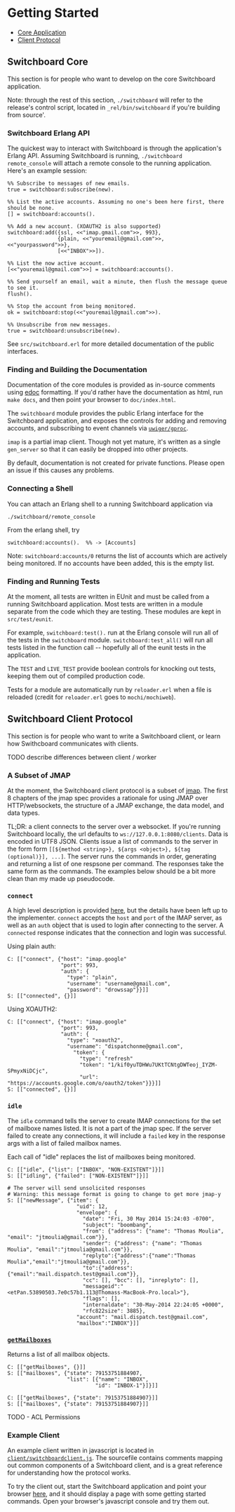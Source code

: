 # Getting Started

- [Core Application](#markdown-header-switchboard-core)
- [Client Protocol](#markdown-header-switchboard-client-protocol)

## Switchboard Core

This section is for people who want to develop on the core Switchboard
application.

Note: through the rest of this section, `./switchboard` will refer
to the release's control script, located in `_rel/bin/switchboard`
if you're building from source'.

### Switchboard Erlang API

The quickest way to interact with Switchboard is through the application's
Erlang API. Assuming Switchboard is running, `./switchboard remote_console`
will attach a remote console to the running application. Here's
an example session:


    %% Subscribe to messages of new emails.
	true = switchboard:subscribe(new).

    %% List the active accounts. Assuming no one's been here first, there should be none.
    [] = switchboard:accounts().

	%% Add a new account. (XOAUTH2 is also supported)
	switchboard:add({ssl, <<"imap.gmail.com">>, 993},
	                {plain, <<"youremail@gmail.com">>, <<"yourpassword">>},
					[<<"INBOX">>]).

    %% List the now active account.
    [<<"youremail@gmail.com">>] = switchboard:accounts().

    %% Send yourself an email, wait a minute, then flush the message queue to see it.
	flush().

    %% Stop the account from being monitored.
	ok = switchboard:stop(<<"youremail@gmail.com">>).

    %% Unsubscribe from new messages.
	true = switchboard:unsubscribe(new).


See `src/switchboard.erl` for more detailed documentation of the
public interfaces.

### Finding and Building the Documentation

Documentation of the core modules is provided as in-source comments
using [edoc](http://www.erlang.org/doc/apps/edoc/chapter.html)
formatting. If you'd rather have the documentation as html, run `make
docs`, and then point your browser to `doc/index.html`.

The `switchboard` module provides the public Erlang interface for the
Switchboard application, and exposes the controls for adding and
removing accounts, and subscribing to event channels via
[`uwiger/gproc`](https://github.com/uwiger/gproc).

`imap` is a partial imap client. Though not yet mature,
it's written as a single `gen_server` so that it can
easily be dropped into other projects.

By default, documentation is not created for private functions.
Please open an issue if this causes any problems.

### Connecting a Shell

You can attach an Erlang shell to a running Switchboard application via

    ./switchboard/remote_console

From the erlang shell, try

    switchboard:accounts().  %% -> [Accounts]

Note: `switchboard:accounts/0` returns the list of accounts which
are actively being monitored. If no accounts have been added, this
is the empty list.

### Finding and Running Tests

At the moment, all tests are written in EUnit and must be called
from a running Switchboard application. Most tests are written in
a module separate from the code which they are testing. These
modules are kept in `src/test/eunit`.

For example, `switchboard:test().` run at the Erlang console
will run all of the tests in the `switchboard` module.
`switchboard:test_all()` will run all tests listed in the function call --
hopefully all of the eunit tests in the application.

The `TEST` and `LIVE_TEST` provide boolean controls for knocking
out tests, keeping them out of compiled production code.

Tests for a module are automatically run by `reloader.erl` when a file
is reloaded (credit for `reloader.erl` goes to `mochi/mochiweb`).

## Switchboard Client Protocol

This section is for people who want to write a Switchboard client, or
learn how Swithcboard communicates with clients.

TODO describe differences between client / worker

### A Subset of JMAP

At the moment, the Switchboard client protocol is a subset of
[jmap](http://jmap.io). The first 8 chapters of the jmap spec provides
a rationale for using JMAP over HTTP/websockets, the structure
of a JMAP exchange, the data model, and data types.

TL;DR: a client connects to the server over a websocket.  If you're
running Switchboard locally, the url defaults to
`ws://127.0.0.1:8080/clients`. Data is encoded in UTF8 JSON. Clients
issue a list of commands to the server in the form form
`[[${method <string>}, ${args <object>}, ${tag (optional)}], ...]`.
The server runs the commands in order, generating and returning a list
of one respsone per command. The responses take the same form as the
commands. The examples below should be a bit more clean than my made
up pseudocode.


### `connect`

A high level description is provided
[here](http://jmap.io/#transport-and-authentication), but
the details have been left up to the implementer. `connect`
accepts the `host` and `port` of the IMAP server, as well
as an `auth` object that is used to login after connecting
to the server. A `connected` response indicates that
the connection and login was successful.

Using plain auth:

    C: [["connect", {"host": "imap.google"
                     "port": 993,
					 "auth": {
					   "type": "plain",
					   "username": "username@gmail.com",
					   "password": "drowssap"}}]]
    S: [["connected", {}]]

Using XOAUTH2:

    C: [["connect", {"host": "imap.google"
                     "port": 993,
					 "auth": {
					   "type": "xoauth2",
					   "username": "dispatchonme@gmail.com",
					     "token": {
						   "type": "refresh"
					       "token": "1/kif0yuTDHWu7UKtTCNtgDWTeoj_IYZM-SPmyxNiDCjc",
					       "url": "https://accounts.google.com/o/oauth2/token"}}}]]
    S: [["connected", {}]]

### `idle`

The `idle` command tells the server to create IMAP connections for the
set of mailboxe names listed. It is not a part of the jmap spec.
If the server failed to create any connections, it will include a
`failed` key in the response args with a list of failed mailbox names.

Each call of "idle" replaces the list of mailboxes being monitored.


    C: [["idle", {"list": ["INBOX", "NON-EXISTENT"]}]]
	S: [["idling", {"failed": ["NON-EXISTENT"]}]]

    # The server will send unsolicited responses
	# Warning: this message format is going to change to get more jmap-y
    S: [["newMessage", {"item": {
	                      "uid": 12,
	                      "envelope": {
						    "date": "Fri, 30 May 2014 15:24:03 -0700",
							"subject": "boombang",
							"from": {"address": {"name": "Thomas Moulia", "email": "jtmoulia@gmail.com"}},
						    "sender": {"address": {"name": "Thomas Moulia", "email":"jtmoulia@gmail.com"}},
							"replyto":{"address":{"name":"Thomas Moulia","email":"jtmoulia@gmail.com"}},
							"to":{"address":{"email":"mail.dispatch.test@gmail.com"}},
							"cc": [], "bcc": [], "inreplyto": [],
							"messageid":"<etPan.53890503.7e0c57b1.113@Thomass-MacBook-Pro.local>"},
							"flags": [],
							"internaldate": "30-May-2014 22:24:05 +0000",
							"rfc822size": 3885},
					      "account": "mail.dispatch.test@gmail.com",
						  "mailbox":"INBOX"}]]


### [`getMailboxes`](http://jmap.io/#getmailboxes)

Returns a list of all mailbox objects.

    C: [["getMailboxes", {}]]
    S: [["mailboxes", {"state": 79153751884907,
	                   "list": [{"name": "INBOX",
					            "id": "INBOX-1"}]}]]

    C: [["getMailboxes", {"state": 79153751884907}]]
    S: [["mailboxes", {"state": 79153751884907}]]

TODO - ACL Permissions


### Example Client

An example client written in javascript is located in
[`client/switchboardclient.js`](../priv/static/js/switchboardclient.js). The
sourcefile contains comments mapping out common components of a
Switchboard client, and is a great reference for understanding how the
protocol works.

To try the client out, start the Switchboard application and point
your browser [here](http://127.0.0.1:8080/jsclient),
and it should display a page with some getting started commands. Open
your browser's javascript console and try them out.
